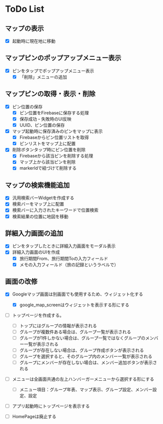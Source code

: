 # ToDo List

## マップの表示
- [x] 起動時に現在地に移動

## マップピンのポップアップメニュー表示
- [x] ピンをタップでポップアップメニュー表示
  - [x] 「削除」メニューの追加

## マップピンの取得・表示・削除
- [x] ピン位置の保存
    - [x] ピン位置をFirebaseに保存する処理
    - [x] 保存成功・失敗時のUI反映
    - [x] UUID、ピン位置の保存
- [x] マップ起動時に保存済みのピンをマップに表示
    - [x] Firebaseからピン位置リストを取得
    - [x] ピンリストをマップ上に配置
- [x] 削除ボタンタップ時にピン位置を削除
    - [x] Firebaseから該当ピンを削除する処理
    - [x] マップ上から該当ピンを削除
    - [x] markerIdで紐づけて削除する

## マップの検索機能追加
- [x] 汎用検索バーWidgetを作成する
- [x] 検索バーをマップ上に配置
- [x] 検索バーに入力されたキーワードで位置検索
- [x] 検索結果の位置に地図を移動

## 詳細入力画面の追加
- [x] ピンをタップしたときに詳細入力画面をモーダル表示
- [x] 詳細入力画面のUIを作成
  - [x] 旅行期間From、旅行期間Toの入力フィールド
  - [x] メモの入力フィールド（旅の記録というラベルで）

## 画面の改修
- [x] Googleマップ画面は別画面でも使用するため、ウィジェット化する
  - [x] google_map_screenはウィジェットを表示する形にする
- [ ] トップページを作成する。
  - [ ] トップにはグループの情報が表示される
  - [ ] グループが複数件ある場合は、グループ一覧が表示される
  - [ ] グループが1件しかない場合は、グループ一覧ではなくグループのメンバー一覧が表示される
  - [ ] グループが存在しない場合は、グループ作成ボタンが表示される
  - [ ] グループを選択すると、そのグループ内のメンバー一覧が表示される
  - [ ] グループにメンバーが存在しない場合は、メンバー追加ボタンが表示される
- [ ] メニューは全画面共通の左上ハンバーガーメニューから選択する形にする
  - [ ] メニュー項目：グループ年表、マップ表示、グループ設定、メンバー設定、設定
- [ ] アプリ起動時にトップページを表示する
- [ ] HomePageは廃止する

